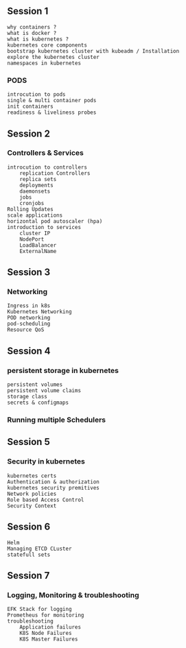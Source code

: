 ## Session 1
	why containers ? 
	what is docker ? 
	what is kubernetes ?
	kubernetes core components
	bootstrap kubernetes cluster with kubeadm / Installation
	explore the kubernetes cluster
	namespaces in kubernetes
### PODS
	introcution to pods
	single & multi container pods
	init containers
	readiness & liveliness probes
	
## Session 2
### Controllers & Services 
	introcution to controllers
		replication Controllers
		replica sets
		deployments
		daemonsets
		jobs
		cronjobs
	Rolling Updates
	scale applications
	horizontal pod autoscaler (hpa)
	introduction to services 
		cluster IP
		NodePort
		LoadBalancer
		ExternalName
	
## Session 3
### Networking

	Ingress in k8s 
	Kubernetes Networking 
	POD networking 
	pod-scheduling
	Resource QoS
	
		
## Session 4

### persistent storage in kubernetes
	
	persistent volumes 
	persistent volume claims
	storage class
	secrets & configmaps
	
### Running multiple Schedulers

## Session 5

### Security in kubernetes

	kubernetes certs 
	Authentication & authorization 
	kubernetes security premitives
	Network policies 
	Role based Access Control
	Security Context

## Session 6
	Helm
	Managing ETCD CLuster 
	statefull sets
	
## Session 7

### Logging, Monitoring & troubleshooting

	EFK Stack for logging 
	Prometheus for monitoring
	troubleshooting 
		Application failures 
		K8S Node Failures 
		K8S Master Failures
